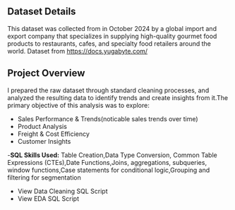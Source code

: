 ## Dataset Details

This dataset  was collected from  in October 2024 by a global import and export company that specializes in supplying high-quality gourmet food products to restaurants, cafes, and specialty food retailers around the world.
Dataset from https://docs.yugabyte.com/ 
## Project Overview

I prepared the raw dataset through standard cleaning processes, and analyzed the resulting data to identify trends and create insights from it.The primary objective of this analysis was to explore:
-  Sales Performance & Trends(noticable sales trends over time)
-  Product Analysis
-  Freight & Cost Efficiency
-  Customer Insights

-**SQL Skills Used:**
 Table Creation,Data Type Conversion, Common Table Expressions (CTEs),Date Functions,Joins, aggregations, subqueries, window functions,Case statements for conditional logic,Grouping and filtering for segmentation

- View Data Cleaning SQL Script
- View EDA SQL Script
